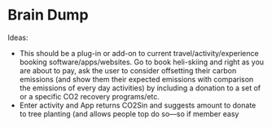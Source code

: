 # Brain Dump

Ideas:  

* This should be a plug-in or add-on to current travel/activity/experience booking software/apps/websites.  Go to book heli-skiing and right as you are about to pay, ask the user to consider offsetting their carbon emissions (and show them their expected emissions with comparison the emissions of every day activities) by including a donation to a set of or a specific CO2 recovery programs/etc.
* Enter activity and App returns CO2Sin and suggests amount to donate to tree planting (and allows people top do so—so if member easy